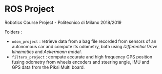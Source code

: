 # ROS Project

Robotics Course Project - Politecnico di Milano 2018/2019   
  
Folders :
* `odom_project` : retrieve data from a bag file recorded from sensors of an autonomous car and compute its odometry, both using _Differential Drive kinematics_ and _Ackermann model_.
* `filters_project` : compute accurate and high frequency GPS position fusing odometry from wheels encoders and steering angle, IMU and GPS data from the Piksi Multi board.
